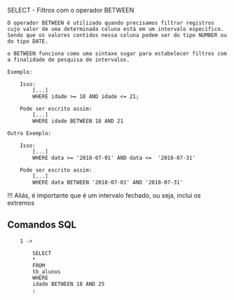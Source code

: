 SELECT - Filtros com o operador BETWEEN

    O operador BETWEEN é utilizado quando precisamos filtrar registros cujo valor de uma determinada coluna está em um intervalo específico. Sendo que os valores contidos nessa coluna podem ser do tipo NUMBER ou do tipo DATE. 

    o BETWEEN funciona como uma sintaxe sugar para estabelecer filtros com a finalidade de pesquisa de intervalos.

    Exemplo:

        Isso:
            [...]
            WHERE idade >= 18 AND idade <= 21;
        
        Pode ser escrito assim:
            [...]
            WHERE idade BETWEEN 18 AND 21

    Outro Exemplo:

        Isso:
            [...]
            WHERE data >= '2018-07-01' AND data <=  '2018-07-31'
       
        Pode ser escrito assim:
            [...]
            WHERE data BETWEEN '2018-07-01' AND '2018-07-31'

!!!  Aliás, é importante que é um intervalo fechado, ou seja, inclui os extremos
## Comandos SQL

        1 ->

            SELECT
            *
            FROM
            tb_alunos
            WHERE
            idade BETWEEN 18 AND 25
            ;
            
